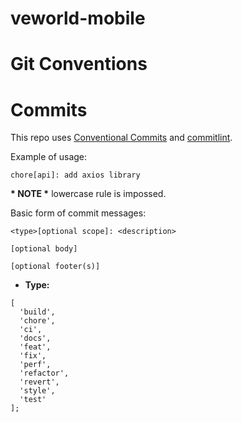 # veworld-mobile

# Git Conventions

# Commits

This repo uses [Conventional Commits](https://www.conventionalcommits.org/en/v1.0.0/) and [commitlint](https://github.com/conventional-changelog/commitlint/tree/master/%40commitlint/config-conventional).

Example of usage:

`chore[api]: add axios library `

**\* **NOTE** \*** lowercase rule is impossed.

Basic form of commit messages:

```
<type>[optional scope]: <description>

[optional body]

[optional footer(s)]

```

-   **Type:**

```
[
  'build',
  'chore',
  'ci',
  'docs',
  'feat',
  'fix',
  'perf',
  'refactor',
  'revert',
  'style',
  'test'
];
```
